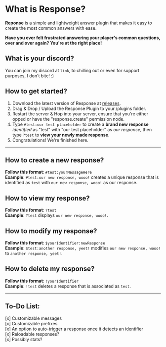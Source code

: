 # What is Response?
__Reponse__ is a simple and lightweight answer plugin that makes it easy to create the most common answers with ease.

__Have you ever felt frustrated answering your player's common questions, over and over again? You're at the right place!__

## What is your discord?
You can join my discord at `link`, to chilling out or even for support purposes, I don't bite! :) 

## How to get started?
1. Download the latest version of Response at [releases](/releases).
2. Drag & Drop / Upload the Response Plugin to your /plugins folder.
3. Restart the server & Hop into your server, ensure that you're either opped or have the "response.create" permission node.
4. Type `#test:our test placeholder` to create a __brand new response__ *identified* 
as "test" with "our test placeholder" as *our response*, then type `?test` to __view your newly made response__.
5. Congratulations! We're finished here.

---
## How to create a new response?
__Follow this format__: `#test:yourMessageHere`  
__Example__: `#test:our new response, wooo!` creates a unique response that is 
identified as `test` with `our new response, wooo!` as our response. 

## How to view my response?
__Follow this format__: `?test`  
__Example__: `?test` displays `our new response, wooo!`.

## How to modify my response?
__Follow this format__: `$yourIdentifier:newResponse`  
__Example__: `$test:another response, yeet!` modifies `our new response, wooo!` to `another response, yeet!`.

## How to delete my response?
__Follow this format__: `!yourIdentifier`  
__Example__: `!test` deletes a response that is associated as `test`. 

---

## To-Do List:
[x] Customizable messages  
[x] Customizable prefixes  
[x] An option to auto-trigger a response once it detects an identifier  
[x] Reloadable responses?  
[x] Possibly stats?  
